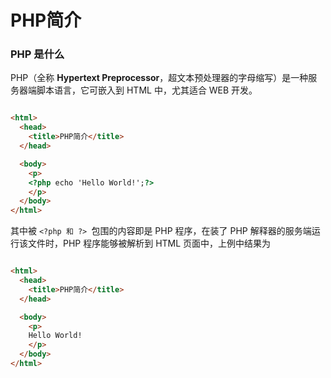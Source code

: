 # PHP简介

### PHP 是什么

PHP（全称 **Hypertext Preprocessor**，超文本预处理器的字母缩写）是一种服务器端脚本语言，它可嵌入到 HTML 中，尤其适合 WEB 开发。

```HTML

<html>
  <head>
    <title>PHP简介</title>
  </head>

  <body>
    <p>
    <?php echo 'Hello World!';?>
    </p>
  </body>
</html>


```

其中被 `<?php 和 ?> `包围的内容即是 PHP 程序，在装了 PHP 解释器的服务端运行该文件时，PHP 程序能够被解析到 HTML 页面中，上例中结果为

```html 

<html>
  <head>
    <title>PHP简介</title>
  </head>

  <body>
    <p>
    Hello World!
    </p>
  </body>
</html>

```




